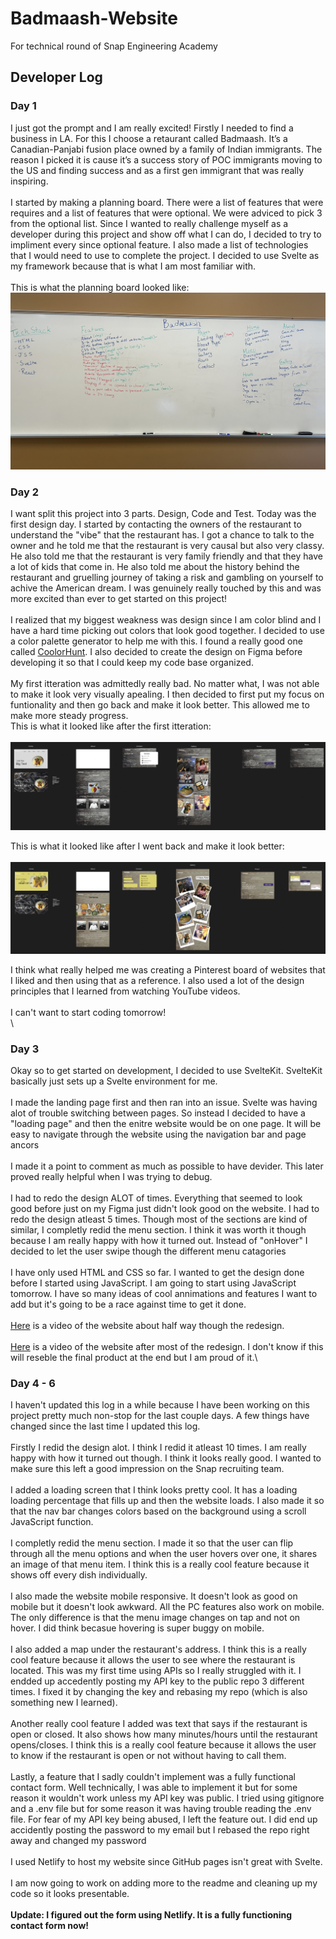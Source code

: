 # Badmaash-Website
For technical round of Snap Engineering Academy

## Developer Log
### Day 1
I just got the prompt and I am really excited! Firstly I needed to find a business in LA. For this I choose a retaurant called Badmaash. 
It’s a Canadian-Panjabi fusion place owned by a family of Indian immigrants. The reason I picked it is cause it’s a success story of POC immigrants moving to the US and finding success and as a first gen immigrant that was really inspiring.\
\
I started by making a planning board. There were a list of features that were requires and a list of features that were optional. We were adviced to pick 3 from the optional list. Since I wanted to really challenge myself as a developer during this project and show off what I can do, I decided to try to impliment every since optional feature. I also made a list of technologies that I would need to use to complete the project. I decided to use Svelte as my framework because that is what I am most familiar with.\
\
This is what the planning board looked like:\
![PlanningBoard](/static/planningBoard.jpeg?raw=true "Planning Board")

### Day 2

I want split this project into 3 parts. Design, Code and Test. Today was the first design day. I started by contacting the owners of the restaurant to understand the "vibe" that the restaurant has. I got a chance to talk to the owner and he told me that the restaurant is very causal but also very classy. He also told me that the restaurant is very family friendly and that they have a lot of kids that come in. He also told me about the history behind the restaurant and gruelling journey of taking a risk and gambling on yourself to achive the American dream. I was genuinely really touched by this and was more excited than ever to get started on this project!\
\
I realized that my biggest weakness was design since I am color blind and I have a hard time picking out colors that look good together. I decided to use a color palette generator to help me with this. I found a really good one called [CoolorHunt](https://colorhunt.co/). I also decided to create the design on Figma before developing it so that I could keep my code base organized.\
\
My first itteration was admittedly really bad. No matter what, I was not able to make it look very visually apealing. I then decided to first put my focus on funtionality and then go back and make it look better. This allowed me to make more steady progress.
\
This is what it looked like after the first itteration:\
\
![FirstItteration](/static/firstFigmaItteration.png?raw=true "First Figma Itteration")

This is what it looked like after I went back and make it look better:\
\
![SecondItteration](/static/secondFigmaItteration.png?raw=true "Second Figma Itteration")

I think what really helped me was creating a Pinterest board of websites that I liked and then using that as a reference. I also used a lot of the design principles that I learned from watching YouTube videos.\
\
I can't want to start coding tomorrow!\
\

### Day 3
Okay so to get started on development, I decided to use SvelteKit. SvelteKit basically just sets up a Svelte environment for me.\
\
I made the landing page first and then ran into an issue. Svelte was having alot of trouble switching between pages. So instead I decided to have a "loading page" and then the enitre website would be on one page. It will be easy to navigate through the website using the navigation bar and page ancors\
\
I made it a point to comment as much as possible to have devider. This later proved really helpful when I was trying to debug.\
\
I had to redo the design ALOT of times. Everything that seemed to look good before just on my Figma just didn't look good on the website. I had to redo the design atleast 5 times. Though most of the sections are kind of similar, I completly redid the menu section. I think it was worth it though because I am really happy with how it turned out. Instead of "onHover" I decided to let the user swipe though the different menu catagories\
\
I have only used HTML and CSS so far. I wanted to get the design done before I started using JavaScript. I am going to start using JavaScript tomorrow. I have so many ideas of cool annimations and features I want to add but it's going to be a race against time to get it done.\
\
[Here](https://www.youtube.com/watch?v=pXit3cEKdjQ) is a video of the website about half way though the redesign.\
\
[Here](https://youtu.be/VVVx523iWxY) is a video of the website after most of the redesign. I don't know if this will reseble the final product at the end but I am proud of it.\

### Day 4 - 6
I haven't updated this log in a while because I have been working on this project pretty much non-stop for the last couple days. A few things have changed since the last time I updated this log.\
\
Firstly I redid the design alot. I think I redid it atleast 10 times. I am really happy with how it turned out though. I think it looks really good. I wanted to make sure this left a good impression on the Snap recruiting team.\
\
I added a loading screen that I think looks pretty cool. It has a loading loading percentage that fills up and then the website loads. I also made it so that the nav bar changes colors based on the background using a scroll JavaScript function.\
\
I completly redid the menu section. I made it so that the user can flip through all the menu options and when the user hovers over one, it shares an image of that menu item. I think this is a really cool feature because it shows off every dish individually.\
\
I also made the website mobile responsive. It doesn't look as good on mobile but it doesn't look awkward. All the PC features also work on mobile. The only difference is that the menu image changes on tap and not on hover. I did think becasue hovering is super buggy on mobile.\
\
I also added a map under the restaurant's address. I think this is a really cool feature because it allows the user to see where the restaurant is located. This was my first time using APIs so I really struggled with it. I endded up accedently posting my API key to the public repo 3 different times. I fixed it by changing the key and rebasing my repo (which is also something new I learned).\
\
Another really cool feature I added was text that says if the restaurant is open or closed. It also shows how many minutes/hours until the restaurant opens/closes. I think this is a really cool feature because it allows the user to know if the restaurant is open or not without having to call them.\
\
Lastly, a feature that I sadly couldn't implement was a fully functional contact form. Well technically, I was able to implement it but for some reason it wouldn't work unless my API key was public. I tried using gitignore and a .env file but for some reason it was having trouble reading the .env file. For fear of my API key being abused, I left the feature out. I did end up accidently posting the password to my email but I rebased the repo right away and changed my password\
\
I used Netlify to host my website since GitHub pages isn't great with Svelte.\
\
I am now going to work on adding more to the readme and cleaning up my code so it looks presentable.\
\
<b>Update:<b> I figured out the form using Netlify. It is a fully functioning contact form now!